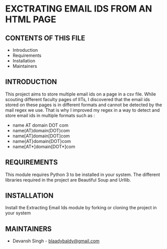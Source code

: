 # EXCTRATING EMAIL IDS FROM AN HTML PAGE

CONTENTS OF THIS FILE
---------------------

 * Introduction
 * Requirements
 * Installation
 * Maintainers


INTRODUCTION
------------

This project aims to store multiple email ids on a page in a csv file.
While scouting different faculty pages of IITs, I discovered that the email ids stored on these pages is in different formats and cannot be detected by the mail regex we use.
That is why I improved my regex in a way to detect and store email ids in multiple formats such as :

* name AT domain DOT com
* name(AT)domain(DOT)com
* name[AT]domain[DOT]com
* name{AT}domain{DOT}com
* name[AT*]domain[DOT*]com



REQUIREMENTS
------------

This module requires Python 3 to be installed in your system.
The different libraries required in the project are Beautiful Soup and Urllib.


INSTALLATION
------------

Install the Extracting Email Ids module by forking or cloning the project in your 
system



MAINTAINERS
-----------

 * Devansh Singh - blaadybaldy@gmail.com


